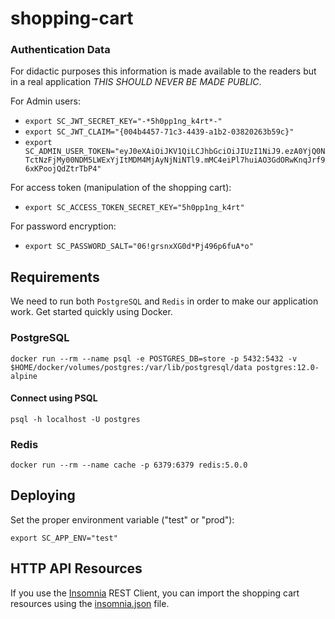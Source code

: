 shopping-cart
=============

### Authentication Data

For didactic purposes this information is made available to the readers but in a real application *THIS SHOULD NEVER BE MADE PUBLIC*.

For Admin users:

- `export SC_JWT_SECRET_KEY="-*5h0pp1ng_k4rt*-"`
- `export SC_JWT_CLAIM="{004b4457-71c3-4439-a1b2-03820263b59c}"`
- `export SC_ADMIN_USER_TOKEN="eyJ0eXAiOiJKV1QiLCJhbGciOiJIUzI1NiJ9.ezA0YjQ0NTctNzFjMy00NDM5LWExYjItMDM4MjAyNjNiNTl9.mMC4eiPl7huiAO3GdORwKnqJrf96xKPoojQdZtrTbP4"`

For access token (manipulation of the shopping cart):

- `export SC_ACCESS_TOKEN_SECRET_KEY="5h0pp1ng_k4rt"`

For password encryption:

- `export SC_PASSWORD_SALT="06!grsnxXG0d*Pj496p6fuA*o"`

## Requirements

We need to run both `PostgreSQL` and `Redis` in order to make our application work. Get started quickly using Docker.

### PostgreSQL

```
docker run --rm --name psql -e POSTGRES_DB=store -p 5432:5432 -v $HOME/docker/volumes/postgres:/var/lib/postgresql/data postgres:12.0-alpine
```

#### Connect using PSQL

```
psql -h localhost -U postgres
```

### Redis

```
docker run --rm --name cache -p 6379:6379 redis:5.0.0
```

## Deploying

Set the proper environment variable ("test" or "prod"):

```
export SC_APP_ENV="test"
```

## HTTP API Resources

If you use the [Insomnia](https://insomnia.rest/) REST Client, you can import the shopping cart resources using the [insomnia.json](insomnia.json) file.
